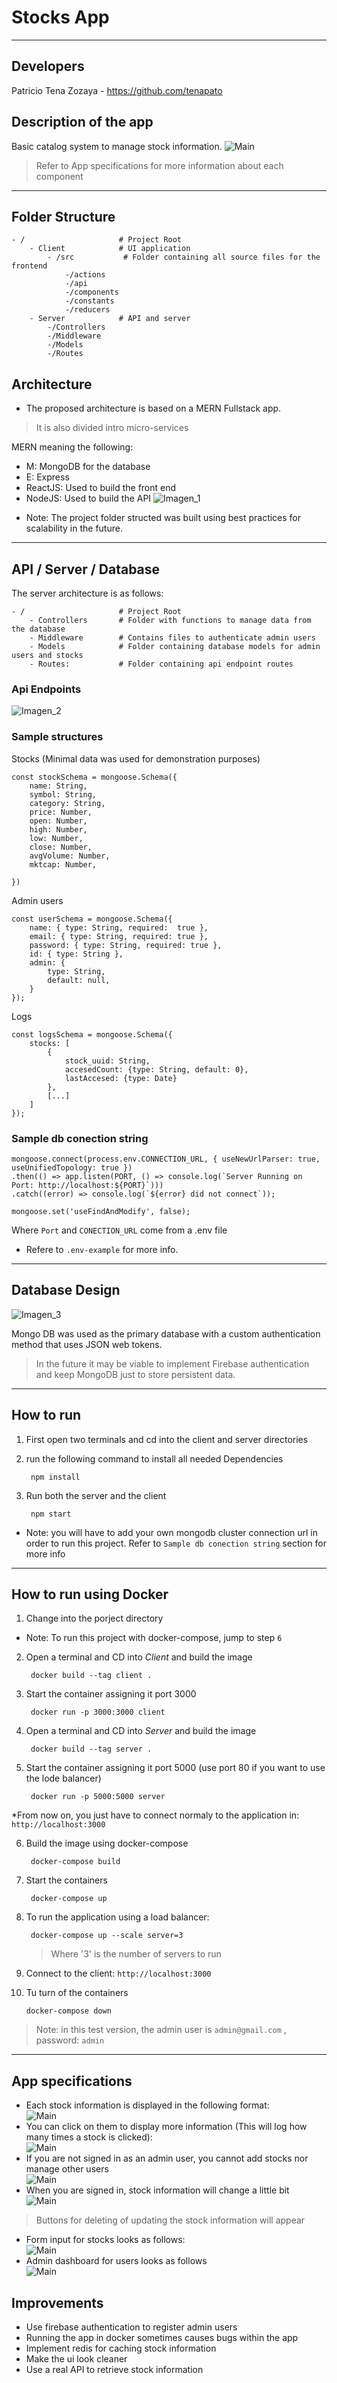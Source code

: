 # Stocks App
----------------------------------------------------------------
## Developers
Patricio Tena Zozaya - 
https://github.com/tenapato

## Description of the app
Basic catalog system to manage stock information.
![Main](docs/app1.PNG)
>Refer to App specifications for more information about each component
---

## Folder Structure
```
- / 			        # Project Root
    - Client            # UI application
        - /src           # Folder containing all source files for the frontend
            -/actions
            -/api
            -/components
            -/constants
            -/reducers
    - Server            # API and server
        -/Controllers      
        -/Middleware        
        -/Models            
        -/Routes           

```   
## Architecture

- The proposed architecture is based on a MERN Fullstack app. 
> It is also divided intro micro-services </br>

MERN meaning the following:
- M: MongoDB for the database
- E: Express
- ReactJS:  Used to build the front end
- NodeJS: Used to build the API
![Imagen_1](docs/architecture.png)

* Note: The project folder structed was built using best practices for scalability in the future.
---
## API / Server / Database

The server architecture is as follows:

```
- / 			        # Project Root
    - Controllers       # Folder with functions to manage data from the database
    - Middleware        # Contains files to authenticate admin users
    - Models            # Folder containing database models for admin users and stocks
    - Routes:           # Folder containing api endpoint routes

```   
### Api Endpoints
![Imagen_2](docs/api_endpoints.png)

### Sample structures

Stocks (Minimal data was used for demonstration purposes)

    const stockSchema = mongoose.Schema({
        name: String,
        symbol: String,
        category: String,
        price: Number,
        open: Number,
        high: Number,
        low: Number,
        close: Number,
        avgVolume: Number,
        mktcap: Number,
        
    })

Admin users

    const userSchema = mongoose.Schema({
        name: { type: String, required:  true },
        email: { type: String, required: true },
        password: { type: String, required: true },
        id: { type: String },
        admin: { 
            type: String,
            default: null,
        }
    });

Logs

    const logsSchema = mongoose.Schema({
        stocks: [
            {
                stock_uuid: String, 
                accesedCount: {type: String, default: 0},
                lastAccesed: {type: Date}
            },
            [...]
        ]  
    });

### Sample db conection string

    mongoose.connect(process.env.CONNECTION_URL, { useNewUrlParser: true,   useUnifiedTopology: true })
    .then(() => app.listen(PORT, () => console.log(`Server Running on Port: http://localhost:${PORT}`)))
    .catch((error) => console.log(`${error} did not connect`));

    mongoose.set('useFindAndModify', false);

Where `Port` and `CONECTION_URL` come from a .env file
* Refere to `.env-example` for more info.

---
## Database Design
![Imagen_3](docs/db.png)

Mongo DB was used as the primary database with a custom authentication method that uses JSON web tokens.

>In the future it may be viable to implement Firebase authentication and keep MongoDB just to store persistent data. 
---
## How to run

1. First open two terminals and cd into the client and server directories
2. run the following command to install all needed Dependencies

        npm install 
3. Run both the server and the client

        npm start
* Note: you will have to add your own mongodb cluster connection url in order to run this project. Refer to  `Sample db conection string`  section for more info
---
## How to run using Docker

1. Change into the porject directory
        
* Note: To run this project with docker-compose, jump to step `6` 
2. Open a terminal and CD into *Client* and build the image

        docker build --tag client .
3. Start the container assigning it port 3000

        docker run -p 3000:3000 client
4. Open a terminal and CD into *Server* and build the image

        docker build --tag server .
5. Start the container assigning it port 5000 (use port 80 if you want to use the lode balancer)

        docker run -p 5000:5000 server
*From now on, you just have to connect normaly to the application in: `http://localhost:3000`

6. Build the image using docker-compose

        docker-compose build 
7. Start the containers

        docker-compose up
8. To run the application using a load balancer:
        
        docker-compose up --scale server=3
    > Where '3' is the number of servers to run
9. Connect to the client: `http://localhost:3000`
10. Tu turn of the containers

        docker-compose down
> Note: in this test version, the admin user is `admin@gmail.com` , password: `admin`
---

## App specifications

- Each stock information is displayed in the following format: </br>
![Main](docs/app6.PNG)
- You can click on them to display more information (This will log how many times a stock is clicked):</br>
![Main](docs/app2.PNG)
- If you are not signed in as an admin user, you cannot add stocks nor manage other users</br>
![Main](docs/app5.PNG)
- When you are signed in, stock information will change a little bit</br>
![Main](docs/app7.PNG)
> Buttons for deleting of updating the stock information will appear
- Form input for stocks looks as follows:</br>
![Main](docs/app3.PNG)
- Admin dashboard for users looks as follows</br>
![Main](docs/app4.PNG)

## Improvements

- Use firebase authentication to register admin users
- Running the app in docker sometimes causes bugs within the app
- Implement redis for caching stock information
- Make the ui look cleaner
- Use a real API to retrieve stock information